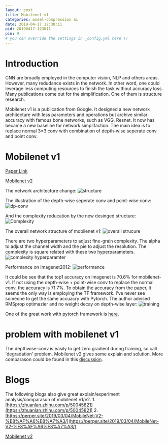 ```yaml
---
layout: post
title: Mobilenet v1
categories: model-compression ai
date: 2019-04-17 12:38:11
pid: 20190417-123811
pin: 9
# you can override the settings in _config.yml here !!
---
```


# Introduction

CNN are broadly employed in the computer vision, NLP and others areas. However, many redudance exists in the network. In other word, one could leverage less computing resources to finish the task without accuracy loss. Many publications come out for the simplification. One of them is structure research. 

Mobilenet v1 is a publication from Google. It designed a new network architecture with less parameters and operations but archive similar accuracy with famous bone networks, such as VGG, Resnet. It now has became a new baseline for network simplifaction. The main idea is to replace normal 3\*3 conv with combination of depth-wise seperate conv and point conv.

# Mobilenet v1

[Paper Link](https://arxiv.org/abs/1704.04861)

[Mobilenet v2](https://blueardour.github.io/2019/04/22/mobilenet-v2.html)


The network architecture change:
![structure](/w3c/images/paper/mobilenet-v1-structure.png "structure")


The illustration of the depth-wise seperate conv and point-wise conv:
![dp-conv](/w3c/images/paper/mobilenet-v1-dp.png "conv layer")


And the complexity reducation by the new desinged structure:
![Complexity](/w3c/images/paper/mobilenet-v1-complexity.png "complexity")


The overall network structure of mobilenet v1:
![overall strucure](/w3c/images/paper/mobilenet-v1-2.png "overall strucure")


There are two hyperparameters to adjust fine-grain complexity. The alpha to adjust the channel width and the pie to adjust the resolution. The complexity is square related with these two hyperparameters.
![complexity hyperparamter](/w3c/images/paper/mobilenet-v1-1.png "hyperparamter")


Performance on Imagenet2012:
![performance](/w3c/images/paper/mobilenet-v1-3.png "performance")


It could be see that the top1 accuracy on imagenet is 70.6% for mobilenet-v1. If not using the depth-wise + point-wise conv to replace the normal conv, the accuracy is 71.7%. To obtain the accuracy from the paper, it seems the only way is employing the TF framework. I've never see someone to get the same accuacry with Pytorch. The author advised RMSprop optimazier and no weight decay on depth-wise layer:
![training](/w3c/images/paper/mobilenet-v1-traing-trick.jpg "trick")

One of the great work with pytorch framework is [here](https://github.com/marvis/pytorch-mobilenet).

# problem with mobilenet v1
The depthwise-conv is easily to get zero gradient during training, so call 'degradation' problem. Mobilenet v2 gives some explain and solution.
More comparason could be found in this [discussion](https://www.zhihu.com/question/265709710/answer/298245276).

# Blogs
The following blogs also give great explain/experiment analysis/comparason of mobilenet v1/v2.
1.[https://zhuanlan.zhihu.com/p/50045821](https://zhuanlan.zhihu.com/p/50045821)
2.[https://perper.site/2019/03/04/MobileNet-V2-%E8%AF%A6%E8%A7%A3/](https://perper.site/2019/03/04/MobileNet-V2-%E8%AF%A6%E8%A7%A3/)

[Mobilenet v2](https://blueardour.github.io/2019/04/22/mobilenet-v2.html)

